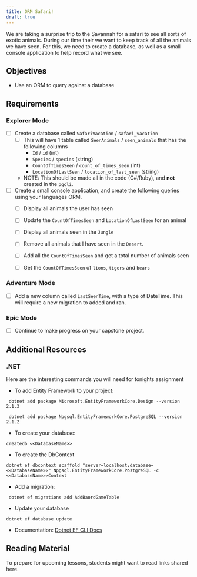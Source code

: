 ```yaml
---
title: ORM Safari!
draft: true
---
```


We are taking a surprise trip to the Savannah for a safari to see all sorts of exotic animals. During our time their we want to keep track of all the animals we have seen. For this, we need to create a database, as well as a small console application to help record what we see. 


## Objectives

* Use an ORM to query against a database

## Requirements


### Explorer Mode

* [ ] Create a database called `SafariVacation` / `safari_vacation`
    * [ ] This will have 1 table called `SeenAnimals` / `seen_animals` that has the following columns
        - `Id` / `id` (int)
        - `Species` /  `species` (string)
        - `CountOfTimesSeen` / `count_of_times_seen` (int)
        - `LocationOfLastSeen` / `location_of_last_seen` (string)
    - NOTE: This should be made all in the code (C#/Ruby), and **not** created in the `pgcli`.
* [ ] Create a small console application, and create the following queries using your languages ORM.
    * [ ] Display all animals the user has seen
    * [ ] Update the `CountOfTimesSeen`  and `LocationOfLastSeen` for an animal
    * [ ] Display all animals seen in the `Jungle`
    * [ ] Remove all animals that I have seen in the `Desert`. 
    * [ ] Add all the `CountOfTimesSeen` and get a total number of animals seen
    * [ ] Get the `CountOfTimesSeen` of `lions`, `tigers` and `bears`
    


### Adventure Mode

* [ ] Add a new column called `LastSeenTime`, with a type of DateTime. This will require a new migration to added and ran.


### Epic Mode

* [ ] Continue to make progress on your capstone project. 

## Additional Resources

### .NET 

Here are the interesting commands you will need for tonights assignment

- To add Entity Framework to your project: 
``` 
 dotnet add package Microsoft.EntityFrameworkCore.Design --version 2.1.3

 dotnet add package Npgsql.EntityFrameworkCore.PostgreSQL --version 2.1.2
 ```

 - To create your database:
 ```
 createdb <<DatabaseName>>
 ```

 - To create the DbContext
 ```
 dotnet ef dbcontext scaffold "server=localhost;database=<<DatabaseName>>" Npgsql.EntityFrameworkCore.PostgreSQL -c <<DatabaseName>>Context

```

- Add a migration:
```
 dotnet ef migrations add AddBaordGameTable
```

- Update your database
```
dotnet ef database update  
```

 - Documentation: [Dotnet EF CLI Docs](https://docs.microsoft.com/en-us/ef/core/miscellaneous/cli/dotnet)





## Reading Material

To prepare for upcoming lessons, students might want to read links shared here.
